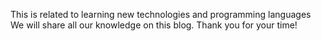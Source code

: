 This is related to learning new technologies and programming languages
We will share all our knowledge on this blog.
Thank you for your time!
